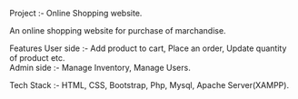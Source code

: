 Project :- Online Shopping website.

An online shopping website for purchase of marchandise.                                                                                                                      

Features
 User side :- Add product to cart, Place an order, Update quantity of product etc.                                                                                               
 Admin side :- Manage Inventory, Manage Users.
 
 Tech Stack :- HTML, CSS, Bootstrap, Php, Mysql, Apache Server(XAMPP).
